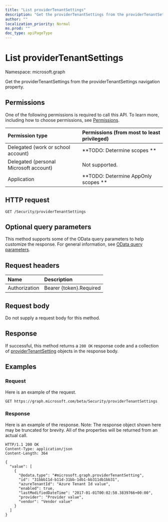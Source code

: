 ```yaml
---
title: "List providerTenantSettings"
description: "Get the providerTenantSettings from the providerTenantSettings navigation property."
author: ""
localization_priority: Normal
ms.prod: ""
doc_type: apiPageType
---
```


# List providerTenantSettings

Namespace: microsoft.graph

Get the providerTenantSettings from the providerTenantSettings navigation property.

## Permissions
One of the following permissions is required to call this API. To learn more, including how to choose permissions, see [Permissions](/concepts/permissions-reference.md).

|Permission type|Permissions (from most to least privileged)|
|:---|:---|
|Delegated (work or school account)|**TODO: Determine scopes **|
|Delegated (personal Microsoft account)|Not supported.|
|Application|**TODO: Determine AppOnly scopes **|

## HTTP request
<!-- {
  "blockType": "ignored"
}
-->
``` http
GET /Security/providerTenantSettings
```

## Optional query parameters
This method supports some of the OData query parameters to help customize the response. For general information, see [OData query parameters](/graph/query-parameters).

## Request headers
|Name|Description|
|:---|:---|
|Authorization|Bearer {token}.Required|

## Request body
Do not supply a request body for this method.

## Response
If successful, this method returns a `200 OK` response code and a collection of [providerTenantSetting](../resources/providertenantsetting.md) objects in the response body.

## Examples

### Request
Here is an example of the request.
<!-- {
  "blockType": "request",
  "name": "get_providertenantsetting"
}
-->
``` http
GET https://graph.microsoft.com/beta/Security/providerTenantSettings
```

### Response
Here is an example of the response. Note: The response object shown here may be truncated for brevity. All of the properties will be returned from an actual call.
<!-- {
  "blockType": "response",
  "truncated": true,
  "@odata.type": "collection(microsoft.graph.providertenantsetting)"
}
-->
``` http
HTTP/1.1 200 OK
Content-Type: application/json
Content-Length: 364

{
  "value": [
    {
      "@odata.type": "#microsoft.graph.providerTenantSetting",
      "id": "31bbb11d-b11d-31bb-1db1-bb311db1bb31",
      "azureTenantId": "Azure Tenant Id value",
      "enabled": true,
      "lastModifiedDateTime": "2017-01-01T00:02:50.3839766+00:00",
      "provider": "Provider value",
      "vendor": "Vendor value"
    }
  ]
}
```

